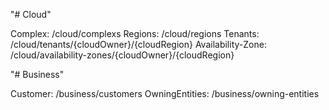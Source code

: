 "# Cloud"

Complex:	/cloud/complexs
Regions:	/cloud/regions
Tenants:	/cloud/tenants/{cloudOwner}/{cloudRegion}
Availability-Zone: 	/cloud/availability-zones/{cloudOwner}/{cloudRegion}



"# Business"

Customer:	/business/customers
OwningEntities:	  /business/owning-entities